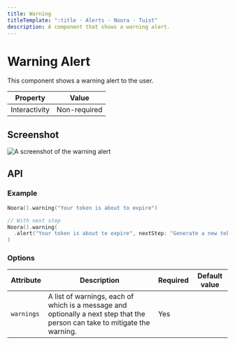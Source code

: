 ```yaml
---
title: Warning
titleTemplate: ":title · Alerts · Noora · Tuist"
description: A component that shows a warning alert.
---
```


# Warning Alert

This component shows a warning alert to the user.

| Property | Value |
| --- | --- |
| Interactivity | Non-required |

## Screenshot

![A screenshot of the warning alert](/components/alert/warning.png)

## API

### Example

```swift
Noora().warning("Your token is about to expire")

// With next step
Noora().warning(
  .alert("Your token is about to expire", nextStep: "Generate a new token with \(.command("tuist project tokens create"))"),
)
```

### Options

| Attribute | Description | Required | Default value |
| --- | --- | --- | --- |
| `warnings` | A list of warnings, each of which is a message and optionally a next step that the person can take to mitigate the warning. | Yes |  |

